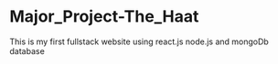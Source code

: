 # Major_Project-The_Haat
This is my first fullstack website using react.js node.js and mongoDb database
